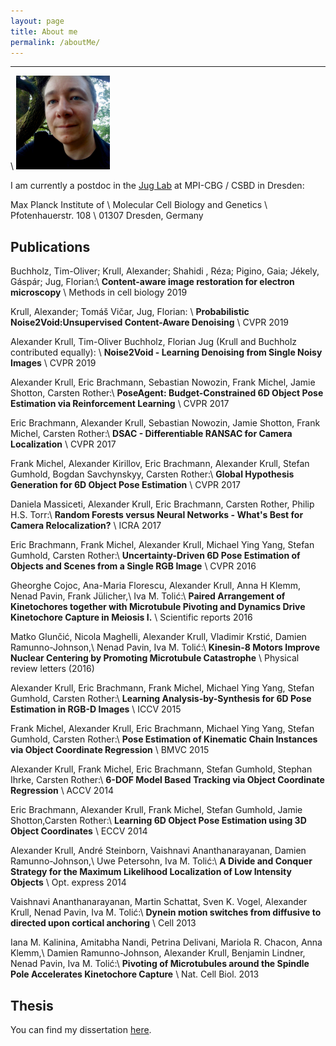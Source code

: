 ```yaml
---
layout: page
title: About me
permalink: /aboutMe/
---
```


------------------------
\\
<img src="/assets/me.jpg" width="150px" height="150">

I am currently a postdoc in the [Jug Lab](https://www.mpi-cbg.de/research-groups/current-groups/florian-jug/research-focus/) at MPI-CBG / CSBD in Dresden:

Max Planck Institute of \\
Molecular Cell Biology and Genetics \\
Pfotenhauerstr. 108 \\
01307 Dresden, Germany


Publications
------------------------

Buchholz, Tim-Oliver; Krull, Alexander; Shahidi , Réza; Pigino, Gaia; Jékely, Gáspár; Jug, Florian:\\
**Content-aware image restoration for electron microscopy** \\
Methods in cell biology 2019

Krull, Alexander; Tomáš Vičar, Jug, Florian: \\
**Probabilistic Noise2Void:Unsupervised Content-Aware Denoising** \\
CVPR 2019

Alexander Krull, Tim-Oliver Buchholz, Florian Jug
(Krull and Buchholz contributed equally): \\
**Noise2Void - Learning Denoising from Single Noisy Images** \\
CVPR 2019

Alexander Krull, Eric Brachmann, Sebastian Nowozin, Frank Michel, Jamie Shotton, Carsten Rother:\\
**PoseAgent: Budget-Constrained 6D Object Pose Estimation via Reinforcement Learning** \\
CVPR 2017

Eric Brachmann, Alexander Krull, Sebastian Nowozin, Jamie Shotton, Frank Michel, Carsten Rother:\\
**DSAC - Differentiable RANSAC for Camera Localization** \\
CVPR 2017

Frank Michel, Alexander Kirillov, Eric Brachmann, Alexander Krull, Stefan Gumhold, Bogdan Savchynskyy, Carsten Rother:\\
**Global Hypothesis Generation for 6D Object Pose Estimation** \\
CVPR  2017

Daniela Massiceti, Alexander Krull, Eric Brachmann, Carsten Rother, Philip H.S. Torr:\\
**Random Forests versus Neural Networks - What's Best for Camera Relocalization?** \\
ICRA 2017

Eric Brachmann, Frank Michel, Alexander Krull, Michael Ying Yang, Stefan Gumhold, Carsten Rother:\\
**Uncertainty-Driven 6D Pose Estimation of Objects and Scenes from a Single RGB Image** \\
CVPR 2016

Gheorghe Cojoc, Ana-Maria Florescu, Alexander Krull, Anna H Klemm, Nenad Pavin, Frank Jülicher,\\
Iva M. Tolić:\\
**Paired Arrangement of Kinetochores together with Microtubule Pivoting and Dynamics Drive Kinetochore Capture in Meiosis I.** \\
Scientific reports 2016

Matko Glunčić, Nicola Maghelli, Alexander Krull, Vladimir Krstić, Damien Ramunno-Johnson,\\
Nenad Pavin, Iva M. Tolić:\\
**Kinesin-8 Motors Improve Nuclear Centering by Promoting Microtubule Catastrophe** \\
Physical review letters (2016)

Alexander Krull, Eric Brachmann, Frank Michel, Michael Ying Yang, Stefan Gumhold, Carsten Rother:\\
**Learning Analysis-by-Synthesis for 6D Pose Estimation in RGB-D Images** \\
ICCV 2015

Frank Michel, Alexander Krull, Eric Brachmann, Michael Ying Yang, Stefan Gumhold, Carsten Rother:\\
**Pose Estimation of Kinematic Chain Instances via Object Coordinate Regression** \\
BMVC 2015
      
Alexander Krull, Frank Michel, Eric Brachmann, Stefan Gumhold, Stephan Ihrke, Carsten Rother:\\
**6-DOF Model Based Tracking via Object Coordinate Regression** \\
ACCV 2014

Eric Brachmann, Alexander Krull, Frank Michel, Stefan Gumhold, Jamie Shotton,Carsten Rother:\\
**Learning 6D Object Pose Estimation using 3D Object Coordinates** \\
ECCV 2014
      
Alexander Krull, André Steinborn, Vaishnavi Ananthanarayanan, Damien Ramunno-Johnson,\\
Uwe Petersohn, Iva M. Tolić:\\
**A Divide and Conquer Strategy for the Maximum Likelihood Localization of Low  Intensity Objects** \\
Opt. express 2014

Vaishnavi Ananthanarayanan, Martin Schattat, Sven K. Vogel, Alexander Krull, Nenad Pavin, Iva M. Tolić:\\
**Dynein motion switches from diffusive to directed upon cortical anchoring** \\
Cell 2013
      
Iana M. Kalinina, Amitabha Nandi, Petrina Delivani, Mariola R. Chacon, Anna Klemm,\\
Damien Ramunno-Johnson, Alexander Krull, Benjamin Lindner, Nenad Pavin, Iva M. Tolić:\\
**Pivoting of Microtubules around the Spindle Pole Accelerates Kinetochore Capture** \\
Nat. Cell Biol. 2013

Thesis
------------------
You can find my dissertation [here](http://nbn-resolving.de/urn:nbn:de:bsz:14-qucosa-237872).
